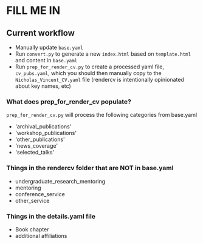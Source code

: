 # FILL ME IN


## Current workflow

- Manually update `base.yaml`
- Run `convert.py` to generate a new `index.html` based on `template.html` and content in `base.yaml`
- Run `prep_for_render_cv.py` to create a processed yaml file, `cv_pubs.yaml`, which you should then manually copy to the `Nicholas_Vincent_CV.yaml` file (rendercv is intentionally opinionated about key names, etc)



### What does prep_for_render_cv populate?
`prep_for_render_cv.py` will process the following categories from base.yaml

- 'archival_publications'
- 'workshop_publications'
- 'other_publications'
- 'news_coverage'
- 'selected_talks'

### Things in the rendercv folder that are NOT in base.yaml

- undergraduate_research_mentoring
- mentoring
- conference_service
- other_service

### Things in the details.yaml file

- Book chapter
- additional affiliations
